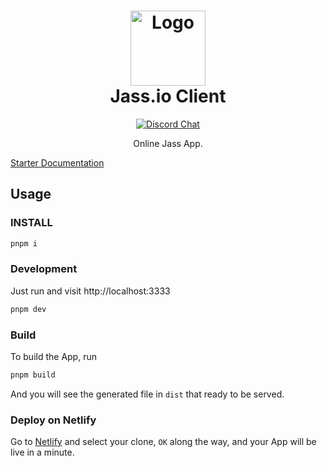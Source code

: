 <h1 align="center">
<a href="https://github.com/Sirfilior/jassio-client">
  <img src="https://sirfilior.com/profile.png" alt="Logo" height="120" width="120"/><br>
</a>
  Jass.io Client
</h1>

<p align="center">
  <a href="https://discord.gg/QkybrxBd"><img src="https://img.shields.io/badge/chat-discord-blue?style=flat&logo=discord&logoColor=white&label=&color=7289da" alt="Discord Chat"></a>
  <br>
</p>

<p align="center">Online Jass App.</p>

[Starter Documentation](https://github.com/antfu/vitesse)

## Usage

### INSTALL
```bash
pnpm i
```

### Development

Just run and visit http://localhost:3333

```bash
pnpm dev
```

### Build

To build the App, run

```bash
pnpm build
```

And you will see the generated file in `dist` that ready to be served.

### Deploy on Netlify

Go to [Netlify](https://app.netlify.com/start) and select your clone, `OK` along the way, and your App will be live in a minute.